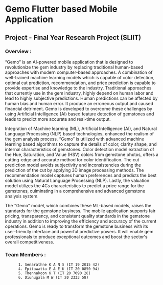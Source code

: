 # Gemo Flutter based Mobile Application
## Project - Final Year Research Project (SLIIT)
### Overview :
<p> “Gemo” is an AI-powered mobile application that is designed to revolutionize the gem industry by replacing traditional human-based approaches with modern computer-based approaches. A combination of well-trained machine learning models which is capable of color detection, optimal cut prediction, recommendation, and price prediction is capable to provide expertise and knowledge to the industry. Traditional approaches that currently use in the gem industry, highly depend on human labor and lead to highly subjective predictions. Human predictions can be affected by human bias and human error. It produce an erroneous output and caused financial detriment. Gemo is developed to overcome these challenges by using Artificial Intelligence (AI) based feature detection of gemstones and leads to predict more accurate and real-time output. </p>
<p> Integration of Machine learning (ML), Artificial Intelligence (AI), and Natural Language Processing (NLP) based technologies, enhanced the realism of the gem analysis process. “Gemo” is utilized with advanced machine learning based algorithms to capture the details of color, clarity shape, and internal characteristics of gemstones. Color detection model extraction of the Hue, Saturation, and Value (HSV) colors from gemstone photos, offers a cutting-edge and accurate method for color identification. The cut prediction model avoids subjectivity and inconsistencies during the prediction of the cut by applying 3D image processing methods. The recommendation model captures human preferences and predicts the best solution using Natural Language Processing (NLP). Lastly, the valuation model utilizes the 4Cs characteristics to predict a price range for the gemstones, culminating in a comprehensive and advanced gemstone analysis system. </p>
<p> The "Gemo" model, which combines these ML-based models, raises the standards for the gemstone business. The mobile application supports fair pricing, transparency, and consistent quality standards in the gemstone industry in addition to improving the efficiency and accuracy of the current operations. Gemo is ready to transform the gemstone business with its user-friendly interface and powerful predictive powers. It will enable gem professionals to produce exceptional outcomes and boost the sector's overall competitiveness. </p>

### Team Members :

          1. Senarathne K A N S (IT 19 2015 42)
          4. Epitawatta E A E K (IT 20 0850 94)
          5. Thennakoon K T (IT 20 7090 20)
          6. Diunugala M W (IT 20 2333 58)
